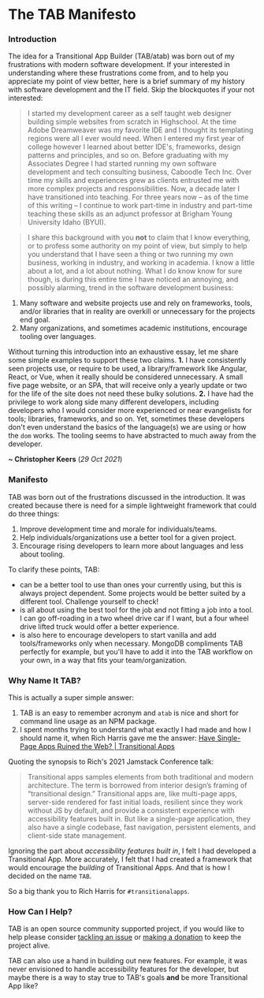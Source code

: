 # The TAB Manifesto

### Introduction
The idea for a Transitional App Builder (TAB/atab) was born out of my frustrations with modern software development. If your interested in understanding where these frustrations come from, and to help you appreciate my point of view better, here is a brief summary of my history with software development and the IT field. Skip the blockquotes if your not interested:

> I started my development career as a self taught web designer building simple websites from scratch in Highschool. At the time Adobe Dreamweaver was my favorite IDE and I thought its templating regions were all I ever would need. When I entered my first year of college however I learned about better IDE's, frameworks, design patterns and principles, and so on. Before graduating with my Associates Degree I had started running my own software development and tech consulting business, Caboodle Tech Inc. Over time my skills and experiences grew as clients entrusted me with more complex projects and responsibilities. Now, a decade later I have transitioned into teaching. For three years now &ndash; as of the time of this writing &ndash; I continue to work part-time in industry and part-time teaching these skills as an adjunct professor at Brigham Young University Idaho (BYUI).

> I share this background with you **not** to claim that I know everything, or to profess some authority on my point of view, but simply to help you understand that I have seen a thing or two running my own business, working in industry, and working in academia. I know a little about a lot, and a lot about nothing. What I do know know for sure though, is during this entire time I have noticed an annoying, and possibly alarming, trend in the software development business:

1. Many software and website projects use and rely on frameworks, tools, and/or libraries that in reality are overkill or unnecessary for the projects end goal.
2. Many organizations, and sometimes academic institutions, encourage tooling over languages.

Without turning this introduction into an exhaustive essay, let me share some simple examples to support these two claims. **1.** I have consistently seen projects use, or require to be used, a library/framework like Angular, React, or Vue, when it really should be considered unnecessary. A small five page website, or an SPA, that will receive only a yearly update or two for the life of the site does not need these bulky solutions. **2.** I have had the privilege to work along side many different developers, including developers who I would consider more experienced or near evangelists for tools; libraries, frameworks, and so on. Yet, sometimes these developers don't even understand the basics of the language(s) we are using or how the `dom` works. The tooling seems to have abstracted to much away from the developer.

**~ Christopher Keers** (*29 Oct 2021*)

### Manifesto
TAB was born out of the frustrations discussed in the introduction. It was created because there is need for a simple lightweight framework that could do three things:

1. Improve development time and morale for individuals/teams.
2. Help individuals/organizations use a better tool for a given project.
3. Encourage rising developers to learn more about languages and less about tooling.

To clarify these points, TAB:

- can be a better tool to use than ones your currently using, but this is always project dependent. Some projects would be better suited by a different tool. Challenge yourself to check!
- is all about using the best tool for the job and not fitting a job into a tool. I can go off-roading in a two wheel drive car if I want, but a four wheel drive lifted truck would offer a better experience. 
- is also here to encourage developers to start vanilla and add tools/frameworks only when necessary. MongoDB compliments TAB perfectly for example, but you'll have to add it into the TAB workflow on your own, in a way that fits your team/organization.

### Why Name It TAB?
This is actually a super simple answer:

1. TAB is an easy to remember acronym and `atab` is nice and short for command line usage as an NPM package.
2. I spent months trying to understand what exactly I had made and how I should name it, when Rich Harris gave me the answer: [Have Single-Page Apps Ruined the Web? | Transitional Apps](https://youtu.be/860d8usGC0o)

Quoting the synopsis to Rich's 2021 Jamstack Conference talk:

> Transitional apps samples elements from both traditional and modern architecture. The term is borrowed from interior design’s framing of “transitional design.” Transitional apps are, like multi-page apps, server-side rendered for fast initial loads, resilient since they work without JS by default, and provide a consistent experience with accessibility features built in. But like a single-page application, they also have a single codebase, fast navigation, persistent elements, and client-side state management.

Ignoring the part about *accessibility features built in*, I felt I had developed a Transitional App. More accurately, I felt that I had created a framework that would encourage the *building* of Transitional Apps. And that is how I decided on the name `TAB`.

So a big thank you to Rich Harris for `#transitionalapps`.

### How Can I Help?
TAB is an open source community supported project, if you would like to help please consider <a href="https://github.com/caboodle-tech/transitional-app-builder/issues" target="_blank">tackling an issue</a> or <a href="https://ko-fi.com/caboodletech" target="_blank">making a donation</a> to keep the project alive.

TAB can also use a hand in building out new features. For example, it was never envisioned to handle accessibility features for the developer, but maybe there is a way to stay true to TAB's goals **and** be more Transitional App like?